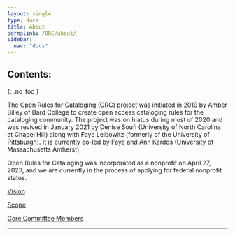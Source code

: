 ```yaml
---
layout: single
type: docs
title: About
permalink: /ORC/about/
sidebar:
  nav: "docs"
---
```


## Contents:
{: .no_toc }

The Open Rules for Cataloging (ORC) project was initiated in 2019 by Amber Billey of Bard College to create open access cataloging rules for the cataloging community. The project was on hiatus during most of 2020 and was revived in January 2021 by Denise Soufi (University of North Carolina at Chapel Hill) along with Faye Leibowitz (formerly of the University of Pittsburgh). It is currently co-led by Faye and Ann Kardos (University of Massachusetts Amherst).

Open Rules for Cataloging was incorporated as a nonprofit on April 27, 2023, and we are currently in the process of applying for federal nonprofit status.

[Vision](/ORC/about/Vision/)

[Scope](/ORC/about/Scope/)

[Core Committee Members](/ORC/about/Core/)

---

